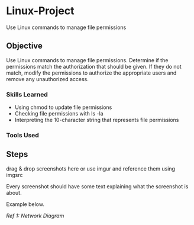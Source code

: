 # Linux-Project
Use Linux commands to manage file permissions


## Objective
Use Linux commands to manage file permissions. Determine if the permissions match the authorization that should be given. If they do not match, modify the permissions to authorize the appropriate users and remove any unauthorized access.

### Skills Learned

- Using chmod to update file permissions
- Checking file permissions with ls -la
- Interpreting the 10-character string that represents file permissions

### Tools Used


## Steps
drag & drop screenshots here or use imgur and reference them using imgsrc

Every screenshot should have some text explaining what the screenshot is about.

Example below.

*Ref 1: Network Diagram*

